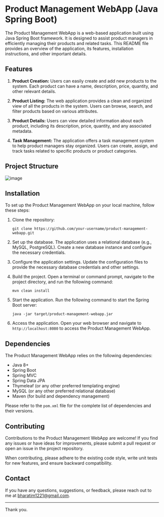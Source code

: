 # Product Management WebApp (Java Spring Boot)

The Product Management WebApp is a web-based application built using Java Spring Boot framework. It is designed to assist product managers in efficiently managing their products and related tasks. This README file provides an overview of the application, its features, installation instructions, and other important details.

## Features

1. **Product Creation:** Users can easily create and add new products to the system. Each product can have a name, description, price, quantity, and other relevant details.

2. **Product Listing:** The web application provides a clean and organized view of all the products in the system. Users can browse, search, and filter products based on various attributes.

3. **Product Details:** Users can view detailed information about each product, including its description, price, quantity, and any associated metadata.

4. **Task Management:** The application offers a task management system to help product managers stay organized. Users can create, assign, and track tasks related to specific products or product categories.

## Project Structure
![image](https://github.com/MayankBharati/ProductManagementWeb/assets/75744167/3fa996e8-cb37-4ece-bafe-5cf150db2ac9)


## Installation

To set up the Product Management WebApp on your local machine, follow these steps:

1. Clone the repository:

   ```
   git clone https://github.com/your-username/product-management-webapp.git
   ```

2. Set up the database. The application uses a relational database (e.g., MySQL, PostgreSQL). Create a new database instance and configure the necessary credentials.

3. Configure the application settings. Update the configuration files to provide the necessary database credentials and other settings.

4. Build the project. Open a terminal or command prompt, navigate to the project directory, and run the following command:

   ```
   mvn clean install
   ```

5. Start the application. Run the following command to start the Spring Boot server:

   ```
   java -jar target/product-management-webapp.jar
   ```

6. Access the application. Open your web browser and navigate to `http://localhost:8080` to access the Product Management WebApp.

## Dependencies

The Product Management WebApp relies on the following dependencies:

- Java 8+
- Spring Boot
- Spring MVC
- Spring Data JPA
- Thymeleaf (or any other preferred templating engine)
- MySQL (or any other preferred relational database)
- Maven (for build and dependency management)

Please refer to the `pom.xml` file for the complete list of dependencies and their versions.

## Contributing

Contributions to the Product Management WebApp are welcome! If you find any issues or have ideas for improvements, please submit a pull request or open an issue in the project repository.

When contributing, please adhere to the existing code style, write unit tests for new features, and ensure backward compatibility.

## Contact

If you have any questions, suggestions, or feedback, please reach out to me at [bharatim1221@gmail.com](mailto:bharatim1221@gmail.com).

---

Thank you.
